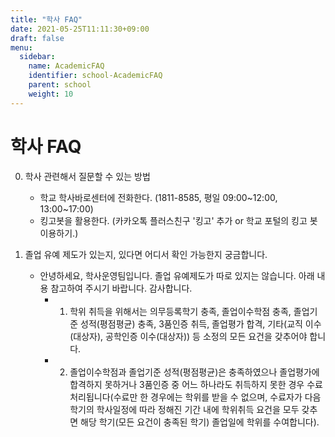 ```yaml
---
title: "학사 FAQ"
date: 2021-05-25T11:11:30+09:00
draft: false
menu:
  sidebar:
    name: AcademicFAQ
    identifier: school-AcademicFAQ
    parent: school
    weight: 10
---
```


# 학사 FAQ

0. 학사 관련해서 질문할 수 있는 방법
   - 학교 학사바로센터에 전화한다. (1811-8585, 평일 09:00~12:00, 13:00~17:00)
   - 킹고봇을 활용한다. (카카오톡 플러스친구 '킹고' 추가 or 학교 포털의 킹고 봇 이용하기.)     

1. 졸업 유예 제도가 있는지, 있다면 어디서 확인 가능한지 궁금합니다.
   - 안녕하세요, 학사운영팀입니다. 졸업 유예제도가 따로 있지는 않습니다. 아래 내용 참고하여 주시기 바랍니다. 감사합니다.
     - 1. 학위 취득을 위해서는 의무등록학기 충족, 졸업이수학점 충족, 졸업기준 성적(평점평균) 충족, 3품인증 취득, 졸업평가 합격, 기타(교직 이수(대상자), 공학인증 이수(대상자)) 등 소정의 모든 요건을 갖추어야 합니다. 
     - 2. 졸업이수학점과 졸업기준 성적(평점평균)은 충족하였으나 졸업평가에 합격하지 못하거나 3품인증 중 어느 하나라도 취득하지 못한 경우 수료처리됩니다(수료만 한 경우에는 학위를 받을 수 없으며, 수료자가 다음 학기의 학사일정에 따라 정해진 기간 내에 학위취득 요건을 모두 갖추면 해당 학기(모든 요건이 충족된 학기) 졸업일에 학위를 수여합니다).
